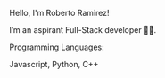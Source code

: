 Hello, I'm Roberto Ramirez!

I’m an aspirant Full-Stack developer 🧑‍💻. 



Programming Languages:

Javascript, Python, C++



